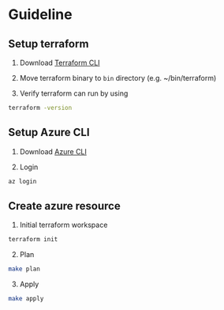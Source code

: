 # Guideline

## Setup terraform
1. Download [Terraform CLI](https://www.terraform.io/downloads.html)

2. Move terraform binary to `bin` directory (e.g. ~/bin/terraform)

3. Verify terraform can run by using
```bash
terraform -version
```

## Setup Azure CLI
1. Download [Azure CLI](https://docs.microsoft.com/en-us/cli/azure/install-azure-cli)

2. Login
```bash
az login
```

## Create azure resource
1. Initial terraform workspace
```bash
terraform init

```
2. Plan
```bash
make plan
```

3. Apply
```bash
make apply
```


